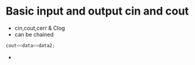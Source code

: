 # Basic input and output cin and cout

- cin,cout,cerr & Clog
- can be chained

```c++
cout<<data<<data2;
```

- 
